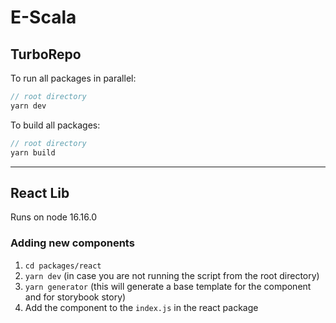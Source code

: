 # E-Scala


## TurboRepo

To run all packages in parallel:

```javascript
// root directory
yarn dev
```

To build all packages:

```javascript
// root directory
yarn build
```

---

## React Lib
Runs on node 16.16.0

### Adding new components

1. `cd packages/react`
2. `yarn dev` (in case you are not running the script from the root directory)
3. `yarn generator` (this will generate a base template for the component and for storybook story)
4. Add the component to the `index.js` in the react package
